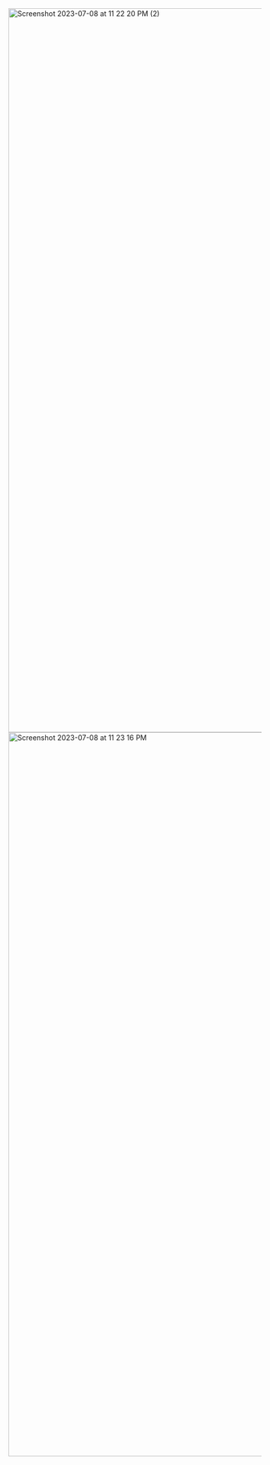 
<img width="1440" alt="Screenshot 2023-07-08 at 11 22 20 PM (2)" src="https://github.com/ayushgupta1227/pathfinder-project/assets/108691122/7592620d-1e5a-4451-8859-c2b65f31e998">
<img width="1440" alt="Screenshot 2023-07-08 at 11 23 16 PM" src="https://github.com/ayushgupta1227/pathfinder-project/assets/108691122/790cfa9d-8cfe-4a9d-9057-d5a0dff03c53">
